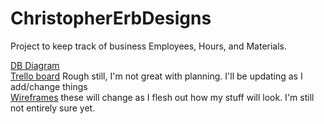 # ChristopherErbDesigns
Project to keep track of business Employees, Hours, and Materials.  




[DB Diagram](https://dbdiagram.io/d/606323efecb54e10c33df447) <br/>
[Trello board](https://trello.com/b/eAtSJTnE/christophererbdevelopment) Rough still, I'm not great with planning. I'll be updating as I add/change things <br/>
[Wireframes](https://imgur.com/a/Jxvr49i) these will change as I flesh out how my stuff will look.  I'm still not entirely sure yet. <br/>
